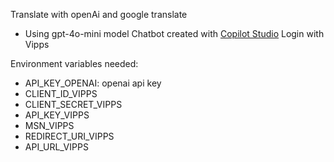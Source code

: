 Translate with openAi and google translate  
 - Using gpt-4o-mini model
Chatbot created with [Copilot Studio](https://copilotstudio.microsoft.com/)
Login with Vipps

Environment variables needed:

- API_KEY_OPENAI: openai api key
- CLIENT_ID_VIPPS
- CLIENT_SECRET_VIPPS
- API_KEY_VIPPS
- MSN_VIPPS
- REDIRECT_URI_VIPPS
- API_URL_VIPPS